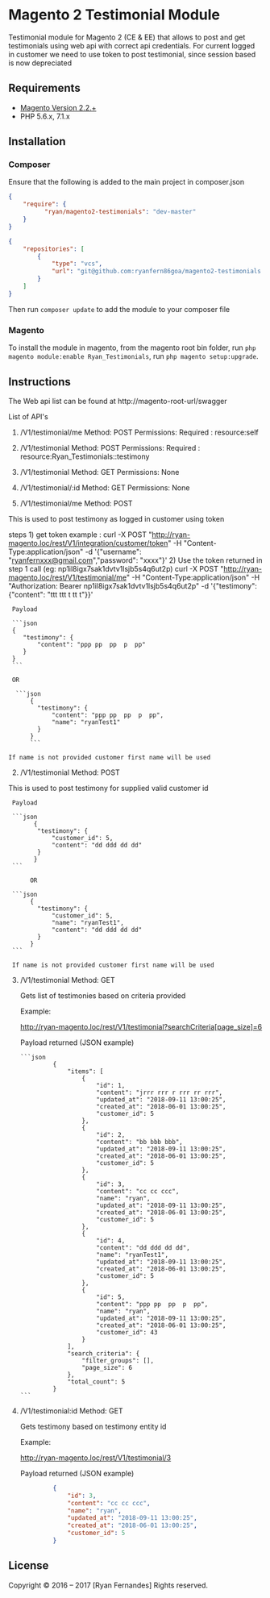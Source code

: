 # Magento 2 Testimonial Module
Testimonial module for Magento 2 (CE & EE) that allows to post and get testimonials using web api with correct api credentials.
For current logged in customer we need to use token to post testimonial, since session based is now depreciated 

## Requirements
* [Magento Version 2.2.+](https://github.com/magento/magento2)
* PHP 5.6.x, 7.1.x

## Installation
### Composer
Ensure that the following is added to the main project in composer.json
```json
{
    "require": {
          "ryan/magento2-testimonials": "dev-master"
    }
}
```

```json
{
    "repositories": [
        {
            "type": "vcs",
            "url": "git@github.com:ryanfern86goa/magento2-testimonials.git"
        }
    ]
}
```
Then run `composer update` to add the module to your composer file

### Magento
To install the module in magento, from the magento root bin folder, 
run `php magento module:enable Ryan_Testimonials`, 
run `php magento setup:upgrade`.

## Instructions
The Web api list can be found at http://magento-root-url/swagger 

List of API's

1) /V1/testimonial/me   Method: POST Permissions: Required : resource:self
2) /V1/testimonial      Method: POST Permissions: Required : resource:Ryan_Testimonials::testimony
3) /V1/testimonial      Method: GET  Permissions: None
4) /V1/testimonial/:id  Method: GET  Permissions: None   


1) /V1/testimonial/me   Method: POST

This is used to post testimony as logged in customer using token

steps 
    1) get token
       example : curl -X POST "http://ryan-magento.loc/rest/V1/integration/customer/token" -H "Content-Type:application/json" -d '{"username": "ryanfernxxx@gmail.com","password": "xxxx"}'
    2) Use the token returned in step 1 call (eg: np1il8igx7sak1dvtv1lsjb5s4q6ut2p)
        curl -X POST "http://ryan-magento.loc/rest/V1/testimonial/me" -H "Content-Type:application/json" -H "Authorization: Bearer np1il8igx7sak1dvtv1lsjb5s4q6ut2p" -d '{"testimony":{"content": "ttt ttt t tt t"}}'

     Payload
     
     ```json
     {
     	"testimony": {
     		"content": "ppp pp  pp  p  pp"
     	}
     }
     ```
     
     OR
     
      ```json
          {
          	"testimony": {
          		"content": "ppp pp  pp  p  pp",
          		"name": "ryanTest1"
          	}
          }
          ```
     
    If name is not provided customer first name will be used
    
    
2) /V1/testimonial      Method: POST

This is used to post testimony for supplied valid customer id

     Payload
     
     ```json
           {
            "testimony": {
                "customer_id": 5,
                "content": "dd ddd dd dd"
            }
           }
     ```
          
          OR
          
     ```json
          {
          	"testimony": {
          		"customer_id": 5,
          		"name": "ryanTest1",
          		"content": "dd ddd dd dd"
          	}
          }
     ```
          
     If name is not provided customer first name will be used   
     

3) /V1/testimonial      Method: GET

   Gets list of testimonies based on criteria provided
   
   Example:
   
   http://ryan-magento.loc/rest/V1/testimonial?searchCriteria[page_size]=6
   
      Payload returned (JSON example)
      
       ```json
                {
                    "items": [
                        {
                            "id": 1,
                            "content": "jrrr rrr r rrr rr rrr",
                            "updated_at": "2018-09-11 13:00:25",
                            "created_at": "2018-06-01 13:00:25",
                            "customer_id": 5
                        },
                        {
                            "id": 2,
                            "content": "bb bbb bbb",
                            "updated_at": "2018-09-11 13:00:25",
                            "created_at": "2018-06-01 13:00:25",
                            "customer_id": 5
                        },
                        {
                            "id": 3,
                            "content": "cc cc ccc",
                            "name": "ryan",
                            "updated_at": "2018-09-11 13:00:25",
                            "created_at": "2018-06-01 13:00:25",
                            "customer_id": 5
                        },
                        {
                            "id": 4,
                            "content": "dd ddd dd dd",
                            "name": "ryanTest1",
                            "updated_at": "2018-09-11 13:00:25",
                            "created_at": "2018-06-01 13:00:25",
                            "customer_id": 5
                        },
                        {
                            "id": 5,
                            "content": "ppp pp  pp  p  pp",
                            "name": "ryan",
                            "updated_at": "2018-09-11 13:00:25",
                            "created_at": "2018-06-01 13:00:25",
                            "customer_id": 43
                        }
                    ],
                    "search_criteria": {
                        "filter_groups": [],
                        "page_size": 6
                    },
                    "total_count": 5
                }
       ```


4) /V1/testimonial:id      Method: GET

   Gets testimony based on testimony entity id
   
   Example:
   
   http://ryan-magento.loc/rest/V1/testimonial/3
   
   Payload returned (JSON example)
   
    ```json
             {
                 "id": 3,
                 "content": "cc cc ccc",
                 "name": "ryan",
                 "updated_at": "2018-09-11 13:00:25",
                 "created_at": "2018-06-01 13:00:25",
                 "customer_id": 5
             }
    ```
   
## License
Copyright © 2016 – 2017 [Ryan Fernandes]
Rights reserved.
